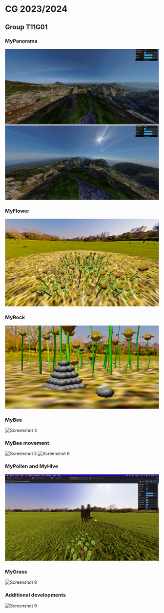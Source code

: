 # CG 2023/2024

## Group T11G01

### MyPanorama
![Screenshot 1](screenshots/proj-t11g01-1.png)
![Screenshot 2](screenshots/proj-t11g01-1(1).png)

### MyFlower
![Screenshot 4](screenshots/proj-t11g01-2.png)

### MyRock
![Screenshot 3](screenshots/proj-t11g01-3.png)

### MyBee
![Screenshot 4](screenshots/proj-t11g01-4.png)

### MyBee movement
![Screenshot 5](screenshots/proj-t11g01-5.png)
![Screenshot 6](screenshots/proj-t11g01-5(1).png)

### MyPollen and MyHive
![Screenshot 7](screenshots/proj-t11g01-6.png)

### MyGrass
![Screenshot 8](screenshots/proj-t11g01-7.png)

### Additional developments
![Screenshot 9](screenshots/proj-t11g01-8.png)


